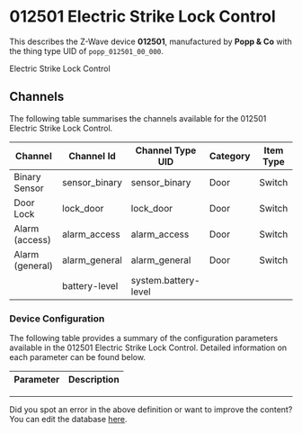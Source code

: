 
# 012501 Electric Strike Lock Control

This describes the Z-Wave device **012501**, manufactured by **Popp &amp; Co** with the thing type UID of ```popp_012501_00_000```. 

Electric Strike Lock Control

## Channels
The following table summarises the channels available for the 012501 Electric Strike Lock Control.

| Channel | Channel Id | Channel Type UID | Category | Item Type |
|---------|------------|------------------|----------|-----------|
| Binary Sensor | sensor_binary | sensor_binary | Door | Switch |
| Door Lock | lock_door | lock_door | Door | Switch |
| Alarm (access) | alarm_access | alarm_access | Door | Switch |
| Alarm (general) | alarm_general | alarm_general | Door | Switch |
|  | battery-level | system.battery-level |  |  |




### Device Configuration
The following table provides a summary of the configuration parameters available in the 012501 Electric Strike Lock Control.
Detailed information on each parameter can be found below.

| Parameter   | Description |
|-------------|-------------|




---

Did you spot an error in the above definition or want to improve the content?
You can edit the database [here](http://www.cd-jackson.com/index.php/zwave/zwave-device-database/zwave-device-list/devicesummary/419).

